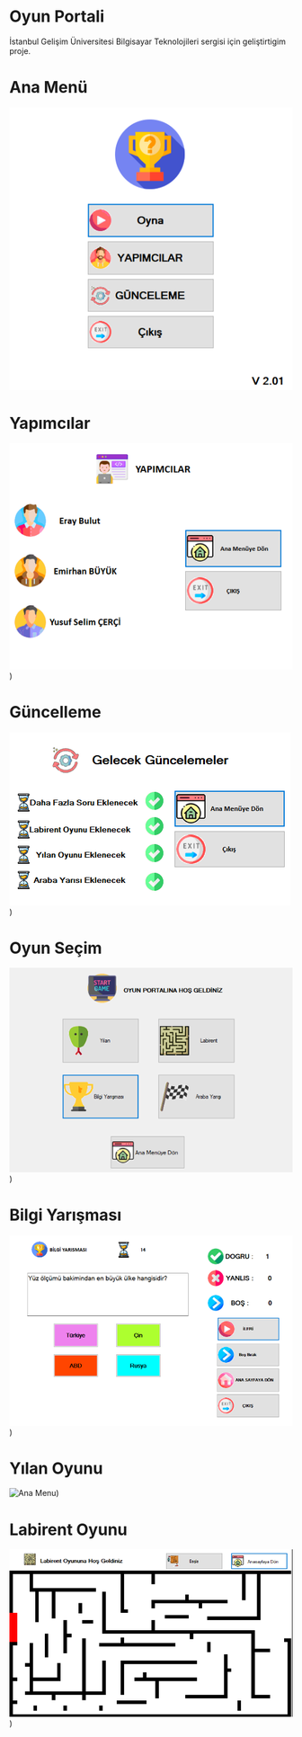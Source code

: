 # Oyun Portali

İstanbul Gelişim Üniversitesi Bilgisayar Teknolojileri sergisi için geliştirtigim proje.


# Ana Menü

![Ana Menu](https://github.com/eraybulut/Oyun-Portali/blob/main/Oyun-Portali/image/anaMenu.png)

# Yapımcılar

![Ana Menu](https://github.com/eraybulut/Oyun-Portali/blob/main/Oyun-Portali/image/yapimcilar.png))


# Güncelleme 
![Ana Menu](https://github.com/eraybulut/Oyun-Portali/blob/main/Oyun-Portali/image/gunceleme.png))


# Oyun Seçim
![Ana Menu](https://github.com/eraybulut/Oyun-Portali/blob/main/Oyun-Portali/image/oyunSecim.png))

# Bilgi Yarışması
![Ana Menu](https://github.com/eraybulut/Oyun-Portali/blob/main/Oyun-Portali/image/bilgiYarısması.png))

# Yılan Oyunu
![Ana Menu](https://github.com/eraybulut/Oyun-Portali/blob/main/Oyun-Portali/image/yılan.png))

# Labirent Oyunu
![Ana Menu](https://github.com/eraybulut/Oyun-Portali/blob/main/Oyun-Portali/image/labirent.png))


